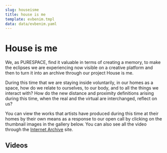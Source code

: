 ```yaml
---
slug: houseisme
title: house is me
template: evbenim.tmpl
data: data/evbenim.yaml
---
```

# House is me

We, as PURESPACE, find it valuable in terms of creating a memory, to make the eclipses we are experiencing now visible on a creative platform and then to turn it into an archive through our project House is me.

During this time that we are staying inside voluntarily, in our homes as a space, how do we relate to ourselves, to our body, and to all the things we interact with? How do the new distance and proximity definitions arising during this time, when the real and the virtual are interchanged, reflect on us?

You can view the works that artists have produced during this time at their homes by their own means as a response to our open call by clicking on the thumbnail images in the gallery below. You can also see all the video through the [Internet Archive](https://archive.org/details/@purespace/) site.

## Videos

